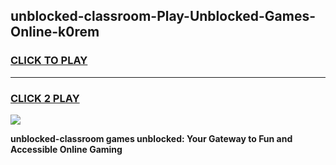 
## unblocked-classroom-Play-Unblocked-Games-Online-k0rem
<h3>
<a href="https://premium76.site?title=unblocked-classroom&ref=25A">CLICK TO PLAY</a></h3>
<hr>

<h3>
<a href="https://premium76.site?title=unblocked-classroom&ref=25A">CLICK 2 PLAY</a>
  
</h3>

<a href="https://premium76.site?title=unblocked-classroom&ref=25A"><img src="https://clearcache.store/games.png"></a>


**unblocked-classroom games unblocked: Your Gateway to Fun and Accessible Online Gaming**

